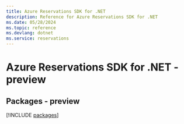 ```yaml
---
title: Azure Reservations SDK for .NET
description: Reference for Azure Reservations SDK for .NET
ms.date: 05/28/2024
ms.topic: reference
ms.devlang: dotnet
ms.service: reservations
---
```

# Azure Reservations SDK for .NET - preview
## Packages - preview
[!INCLUDE [packages](reservations-index.md)]